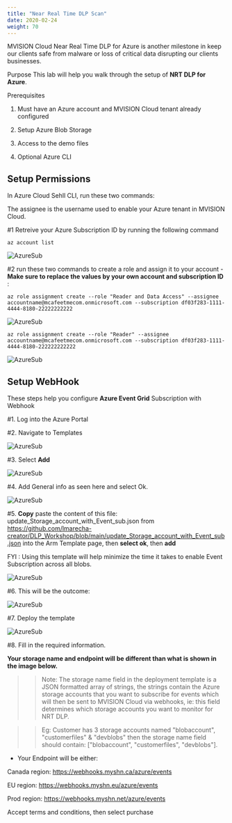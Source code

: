 ```yaml
---
title: "Near Real Time DLP Scan"
date: 2020-02-24
weight: 70
---
```


MVISION Cloud Near Real Time DLP for Azure is another milestone in keep our clients safe from malware or loss of critical data disrupting our clients businesses.

Purpose
This lab will help you walk through the setup of **NRT DLP for Azure**.

Prerequisites
1. Must have an Azure account and MVISION Cloud tenant already configured

2. Setup Azure Blob Storage

3. Access to the demo files

4. Optional Azure CLI

## Setup Permissions

In Azure Cloud Sehll CLI, run these two commands: 

The assignee is the username used to enable your Azure tenant in MVISION Cloud.

#1 Retreive your Azure Subscription ID by running the following command 

```
az account list
```

![AzureSub](/images/mfe/azuresub.png?classes=border,shadow)

#2 run these two commands to create a role and assign it to your account - **Make sure to replace the values by your own account and subscription ID** : 
```
az role assignment create --role "Reader and Data Access" --assignee accountname@mcafeetmecom.onmicrosoft.com --subscription df03f283-1111-4444-8180-22222222222
```

![AzureSub](/images/mfe/azuresub2.png?classes=border,shadow)

```
az role assignment create --role "Reader" --assignee accountname@mcafeetmecom.onmicrosoft.com --subscription df03f283-1111-4444-8180-222222222222
```

![AzureSub](/images/mfe/azuresub3.png?classes=border,shadow)

## Setup WebHook

These steps help you configure **Azure Event Grid** Subscription with Webhook

#1. Log into the Azure Portal

#2. Navigate to Templates

![AzureSub](/images/mfe/hook1.png?classes=border,shadow)

#3. Select **Add**

![AzureSub](/images/mfe/hook2.png?classes=border,shadow)

#4. Add General info as seen here and select Ok.

![AzureSub](/images/mfe/hook3.png?classes=border,shadow)

#5. **Copy** paste the content of this file: update_Storage_account_with_Event_sub.json from https://github.com/lmarecha-creator/DLP_Workshop/blob/main/update_Storage_account_with_Event_sub.json into the Arm Template page, then **select ok**, then **add**

FYI : Using this template will help minimize the time it takes to enable Event Subscription across all blobs.

![AzureSub](/images/mfe/hook4.png?classes=border,shadow)

#6. This will be the outcome:

![AzureSub](/images/mfe/hook5.png?classes=border,shadow)

#7. Deploy the template

![AzureSub](/images/mfe/hook6.png?classes=border,shadow)

#8. Fill in the required information. 

**Your storage name and endpoint will be different than what is shown in the image below.**


>> Note: The storage name field in the deployment template is a JSON formatted array of strings, the strings contain the Azure storage accounts that you want to subscribe for events which will then be sent to MVISION Cloud via webhooks, ie: this field determines which storage accounts you want to monitor for NRT DLP.

>> Eg: Customer has 3 storage accounts named "blobaccount", "customerfiles" & "devblobs" then the storage name field should contain: ["blobaccount", "customerfiles", "devblobs"].

- Your Endpoint will be either:

Canada region: https://webhooks.myshn.ca/azure/events

EU region: https://webhooks.myshn.eu/azure/events 

Prod region: https://webhooks.myshn.net/azure/events

Accept terms and conditions, then select purchase
